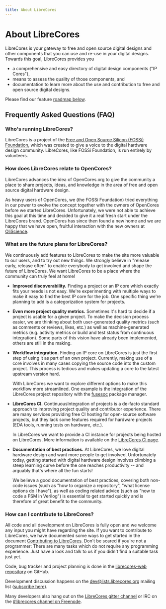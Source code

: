 ```yaml
---
title: About LibreCores
---
```

# About LibreCores

LibreCores is your gateway to free and open source digital designs and other components that you can use and re-use in your digital designs.
Towards this goal, LibreCores provides you

- a comprehensive and easy directory of digital design components ("IP Cores"),
- means to assess the quality of those components, and
- documentation to learn more about the use and contribution to free and open source digital designs.

Please find our feature [roadmap below](#roadmap).

## Frequently Asked Questions (FAQ)

### Who's running LibreCores?
LibreCores is a project of the [Free and Open Source Silicon (FOSSi) Foundation](https://www.fossi-foundation.org), which was created to give a voice to the digital hardware design community. LibreCores, like FOSSi Foundation, is run entirely by volunteers.

### How does LibreCores relate to OpenCores?
LibreCores advances the idea of OpenCores.org to give the community a place to share projects, ideas, and knowledge in the area of free and open source digital hardware design.

As heavy users of OpenCores, we (the FOSSi Foundation) tried everything in our power to evolve the concept together with the owners of OpenCores before we started LibreCores. Unfortunately, we were not able to achieve this goal at this time and decided to give it a real fresh start under the LibreCores brand. OpenCores has since then found a new home and we are happy that we have open, fruitful interaction with the new owners at [OliScience](https://oliscience.nl/).

### <a class="anchor" name="roadmap"></a> What are the future plans for LibreCores?

We continuously add features to LibreCores to make the site more valuable to our users, and to try out new things.
We strongly believe in "release early, release often" to enable everybody to get involved and shape the future of LibreCores.
We want LibreCores to be a place where the community can truly feel at home!

- **Improved discoverability.** Finding a project or an IP core which exactly fits your needs is not easy. We're experimenting with multiple ways to make it easy to find the best IP core for the job. One specific thing we're planning to add is a categorization system for projects.

- **Even more project quality metrics.** Sometimes it's hard to decide if a project is usable for a given project. To make the decision process easier, we are thinking about both user-generated quality metrics (such as comments or reviews, likes, etc.) as well as machine-generated metrics (e.g. activity metrics or build and test status from continuous integration). Some parts of this vision have already been implemented, others are still in the making.
- **Workflow integration.** Finding an IP core on LibreCores is just the first step of using it as part of an own project. Currently, making use of a core  involves in many cases copying the source code into the custom project. This process is tedious and makes updating a core to the latest upstream version hard.

  With LibreCores we want to explore different options to make this workflow more streamlined. One example is the integration of the LibreCores project repository with the [fusesoc](https://github.com/olofk/fusesoc) package manager.
- **LibreCores CI.** ContinuousIntegration of projects is a de-facto standard approach to improving project quality and contributor experience.
There are many services providing free CI hosting for open-source software projects,
but they lack some features required for hardware projects (EDA tools, running tests on hardware, etc.).

  In LibreCores we want to provide a CI instance for projects being hosted on LibreCores.
  More information is available on the [LibreCores CI page](./librecores-ci).
- **Documentation of best practices.** At LibreCores, we love digital hardware design and want more people to get involved. Unfortunately today, getting started with digital hardware design involves climbing a steep learning curve before the one reaches productivity -- and arguably that's where all the fun starts!

  We believe a good documentation of best practices, covering both non-code issues (such as "how to organize a repository", "what license options do I have"), as well as coding related advice (such as "how to code a FSM in Verilog") is essential to get started quickly and is therefore of great benefit to the community.

### How can I contribute to LibreCores?
All code and all development on LibreCores is fully open and we welcome any input you might have regarding the site.
If you want to contribute to LibreCores, we have documented some ways to get started in the document [Contributing to LibreCores](https://librecores-web.readthedocs.io/en/latest/contributing.html).
Don't be scared if you're not a programmer: There are many tasks which do not require any programming experience. Just have a look and talk to us if you didn't find a suitable task just yet.

Code, bug tracker and project planning is done in the [librecores-web repository](https://github.com/librecores/librecores-web) on GitHub.

Development discussion happens on the [dev@lists.librecores.org](mailto:dev@lists.librecores.org) mailing list ([subscribe here](https://lists.librecores.org/listinfo/dev)).

Many developers also hang out on the [LibreCores gitter channel](https://gitter.im/librecores/Lobby) or IRC on the [#librecores channel on Freenode](https://webchat.freenode.net?channels=%23librecores&uio=d4).
